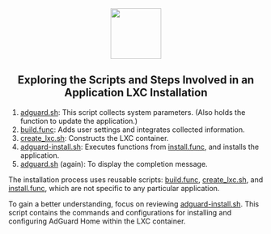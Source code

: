 <div align="center">
<img src="https://raw.githubusercontent.com/Zeatynis/ProxmoxVE/main/misc/images/logo.png" height="100px" />
</div>
<h2><div align="center">Exploring the Scripts and Steps Involved in an Application LXC Installation</div></h2>

1) [adguard.sh](https://github.com/Zeatynis/ProxmoxVE/blob/main/ct/adguard.sh): This script collects system parameters. (Also holds the function to update the application.)
2) [build.func](https://github.com/Zeatynis/ProxmoxVE/blob/main/misc/build.func): Adds user settings and integrates collected information.
3) [create_lxc.sh](https://github.com/Zeatynis/ProxmoxVE/blob/main/ct/create_lxc.sh): Constructs the LXC container.
4) [adguard-install.sh](https://github.com/Zeatynis/ProxmoxVE/blob/main/install/adguard-install.sh): Executes functions from [install.func](https://github.com/Zeatynis/ProxmoxVE/blob/main/misc/install.func), and installs the application.
5) [adguard.sh](https://github.com/Zeatynis/ProxmoxVE/blob/main/ct/adguard.sh) (again): To display the completion message.

The installation process uses reusable scripts: [build.func](https://github.com/Zeatynis/ProxmoxVE/blob/main/misc/build.func), [create_lxc.sh](https://github.com/Zeatynis/ProxmoxVE/blob/main/ct/create_lxc.sh), and [install.func](https://github.com/Zeatynis/ProxmoxVE/blob/main/misc/install.func), which are not specific to any particular application.

To gain a better understanding, focus on reviewing [adguard-install.sh](https://github.com/Zeatynis/ProxmoxVE/blob/main/install/adguard-install.sh). This script contains the commands and configurations for installing and configuring AdGuard Home within the LXC container.
